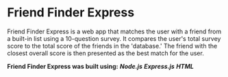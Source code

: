 # Friend Finder Express

Friend Finder Express is a web app that matches the user with a friend from a built-in list using a 10-question survey. It compares the user's total survey score to the total score of the friends in the 'database.' The friend with the closest overall score is then presented as the best match for the user. 

**Friend Finder Express was built using:**
__*Node.js*__
__*Express.js*__
__*HTML*__
